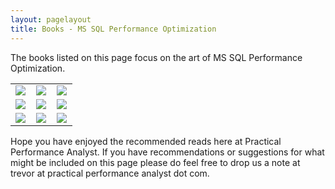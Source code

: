```yaml
---
layout: pagelayout
title: Books - MS SQL Performance Optimization
---
```


The books listed on this page focus on the art of MS SQL Performance Optimization. 

<table>
<tr>
<td>
<a target="_blank"  href="https://www.amazon.com/gp/product/1430242035/ref=as_li_tl?ie=UTF8&camp=1789&creative=9325&creativeASIN=1430242035&linkCode=as2&tag=practperfoana-20&linkId=4d1a7c63feba1c672f7b5b3179f9895e"><img border="0" src="//ws-na.amazon-adsystem.com/widgets/q?_encoding=UTF8&MarketPlace=US&ASIN=1430242035&ServiceVersion=20070822&ID=AsinImage&WS=1&Format=_SL250_&tag=practperfoana-20" ></a><img src="//ir-na.amazon-adsystem.com/e/ir?t=practperfoana-20&l=am2&o=1&a=1430242035" width="1" height="1" border="0" alt="" style="border:none !important; margin:0px !important;" />
</td>
<td>
<a target="_blank"  href="https://www.amazon.com/gp/product/1484211197/ref=as_li_tl?ie=UTF8&camp=1789&creative=9325&creativeASIN=1484211197&linkCode=as2&tag=practperfoana-20&linkId=e18c27e02144d26a75f15f911baf70ba"><img border="0" src="//ws-na.amazon-adsystem.com/widgets/q?_encoding=UTF8&MarketPlace=US&ASIN=1484211197&ServiceVersion=20070822&ID=AsinImage&WS=1&Format=_SL250_&tag=practperfoana-20" ></a><img src="//ir-na.amazon-adsystem.com/e/ir?t=practperfoana-20&l=am2&o=1&a=1484211197" width="1" height="1" border="0" alt="" style="border:none !important; margin:0px !important;" />
</td>
<td>
<a target="_blank"  href="https://www.amazon.com/gp/product/1484222709/ref=as_li_tl?ie=UTF8&camp=1789&creative=9325&creativeASIN=1484222709&linkCode=as2&tag=practperfoana-20&linkId=ee5f96ec9239af146c74e17b054b2b95"><img border="0" src="//ws-na.amazon-adsystem.com/widgets/q?_encoding=UTF8&MarketPlace=US&ASIN=1484222709&ServiceVersion=20070822&ID=AsinImage&WS=1&Format=_SL250_&tag=practperfoana-20" ></a><img src="//ir-na.amazon-adsystem.com/e/ir?t=practperfoana-20&l=am2&o=1&a=1484222709" width="1" height="1" border="0" alt="" style="border:none !important; margin:0px !important;" />
</td>
</tr>

<tr>
<td>
<a target="_blank"  href="https://www.amazon.com/gp/product/0735658366/ref=as_li_tl?ie=UTF8&camp=1789&creative=9325&creativeASIN=0735658366&linkCode=as2&tag=practperfoana-20&linkId=9d30e84f9a2ea3ce7fc3252b7bf1b132"><img border="0" src="//ws-na.amazon-adsystem.com/widgets/q?_encoding=UTF8&MarketPlace=US&ASIN=0735658366&ServiceVersion=20070822&ID=AsinImage&WS=1&Format=_SL250_&tag=practperfoana-20" ></a><img src="//ir-na.amazon-adsystem.com/e/ir?t=practperfoana-20&l=am2&o=1&a=0735658366" width="1" height="1" border="0" alt="" style="border:none !important; margin:0px !important;" />
</td>
<td>
<a target="_blank"  href="https://www.amazon.com/gp/product/0071829423/ref=as_li_tl?ie=UTF8&camp=1789&creative=9325&creativeASIN=0071829423&linkCode=as2&tag=practperfoana-20&linkId=f5f646f30bb1707e9abdb29d951c5f36"><img border="0" src="//ws-na.amazon-adsystem.com/widgets/q?_encoding=UTF8&MarketPlace=US&ASIN=0071829423&ServiceVersion=20070822&ID=AsinImage&WS=1&Format=_SL250_&tag=practperfoana-20" ></a><img src="//ir-na.amazon-adsystem.com/e/ir?t=practperfoana-20&l=am2&o=1&a=0071829423" width="1" height="1" border="0" alt="" style="border:none !important; margin:0px !important;" />
</td>
<td>
<a target="_blank"  href="https://www.amazon.com/gp/product/1430267437/ref=as_li_tl?ie=UTF8&camp=1789&creative=9325&creativeASIN=1430267437&linkCode=as2&tag=practperfoana-20&linkId=17bb27b5c90a9561de44823368fe6aa3"><img border="0" src="//ws-na.amazon-adsystem.com/widgets/q?_encoding=UTF8&MarketPlace=US&ASIN=1430267437&ServiceVersion=20070822&ID=AsinImage&WS=1&Format=_SL250_&tag=practperfoana-20" ></a><img src="//ir-na.amazon-adsystem.com/e/ir?t=practperfoana-20&l=am2&o=1&a=1430267437" width="1" height="1" border="0" alt="" style="border:none !important; margin:0px !important;" />
</td>
</tr>

<tr>
<td>
<a target="_blank"  href="https://www.amazon.com/gp/product/1849685746/ref=as_li_tl?ie=UTF8&camp=1789&creative=9325&creativeASIN=1849685746&linkCode=as2&tag=practperfoana-20&linkId=fa3d39d2feb74ea507a5dad33d9e9ce8"><img border="0" src="//ws-na.amazon-adsystem.com/widgets/q?_encoding=UTF8&MarketPlace=US&ASIN=1849685746&ServiceVersion=20070822&ID=AsinImage&WS=1&Format=_SL250_&tag=practperfoana-20" ></a><img src="//ir-na.amazon-adsystem.com/e/ir?t=practperfoana-20&l=am2&o=1&a=1849685746" width="1" height="1" border="0" alt="" style="border:none !important; margin:0px !important;" />
</td>
<td>
<a target="_blank"  href="https://www.amazon.com/gp/product/0672337762/ref=as_li_tl?ie=UTF8&camp=1789&creative=9325&creativeASIN=0672337762&linkCode=as2&tag=practperfoana-20&linkId=5062a4ec989502ba49838e0536243d22"><img border="0" src="//ws-na.amazon-adsystem.com/widgets/q?_encoding=UTF8&MarketPlace=US&ASIN=0672337762&ServiceVersion=20070822&ID=AsinImage&WS=1&Format=_SL250_&tag=practperfoana-20" ></a><img src="//ir-na.amazon-adsystem.com/e/ir?t=practperfoana-20&l=am2&o=1&a=0672337762" width="1" height="1" border="0" alt="" style="border:none !important; margin:0px !important;" />
</td>
<td>
<a target="_blank"  href="https://www.amazon.com/gp/product/1430237414/ref=as_li_tl?ie=UTF8&camp=1789&creative=9325&creativeASIN=1430237414&linkCode=as2&tag=practperfoana-20&linkId=b42fe291b34957020a6231a7159611c6"><img border="0" src="//ws-na.amazon-adsystem.com/widgets/q?_encoding=UTF8&MarketPlace=US&ASIN=1430237414&ServiceVersion=20070822&ID=AsinImage&WS=1&Format=_SL250_&tag=practperfoana-20" ></a><img src="//ir-na.amazon-adsystem.com/e/ir?t=practperfoana-20&l=am2&o=1&a=1430237414" width="1" height="1" border="0" alt="" style="border:none !important; margin:0px !important;" />
</td>
</tr>

</table>


Hope you have enjoyed the recommended reads here at Practical Performance Analyst. If you have recommendations or suggestions for what might be included on this page please do feel free to drop us a note at trevor at practical performance analyst dot com.
